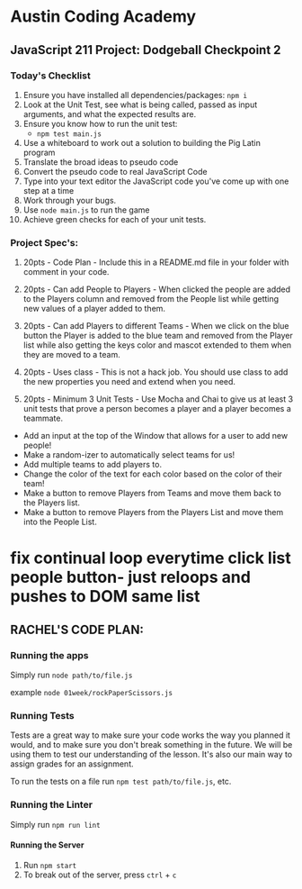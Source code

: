# Austin Coding Academy

## JavaScript 211 Project: Dodgeball Checkpoint 2

### Today's Checklist

1. Ensure you have installed all dependencies/packages: `npm i`
1. Look at the Unit Test, see what is being called, passed as input arguments, and what the expected results are.
1. Ensure you know how to run the unit test:
   - `npm test main.js`
1. Use a whiteboard to work out a solution to building the Pig Latin program
1. Translate the broad ideas to pseudo code
1. Convert the pseudo code to real JavaScript Code
1. Type into your text editor the JavaScript code you've come up with one step at a time
1. Work through your bugs.
1. Use `node main.js` to run the game
1. Achieve green checks for each of your unit tests.

### Project Spec's:

1. 20pts - Code Plan - Include this in a README.md file in your folder with comment in your code.

1. 20pts - Can add People to Players - When clicked the people are added to the Players column and removed from the People list while getting new values of a player added to them.

1. 20pts - Can add Players to different Teams - When we click on the blue button the Player is added to the blue team and removed from the Player list while also getting the keys color and mascot extended to them when they are moved to a team.

1. 20pts - Uses class - This is not a hack job. You should use class to add the new properties you need and extend when you need.

1. 20pts - Minimum 3 Unit Tests - Use Mocha and Chai to give us at least 3 unit tests that prove a person becomes a player and a player becomes a teammate.

- Add an input at the top of the Window that allows for a user to add new people!
- Make a random-izer to automatically select teams for us!
- Add multiple teams to add players to.
- Change the color of the text for each color based on the color of their team!
- Make a button to remove Players from Teams and move them back to the Players list.
- Make a button to remove Players from the Players List and move them into the People List.

# fix continual loop everytime click list people button- just reloops and pushes to DOM same list

## RACHEL'S CODE PLAN:

### Running the apps

Simply run `node path/to/file.js`

example `node 01week/rockPaperScissors.js`

### Running Tests

Tests are a great way to make sure your code works the way you planned it would,
and to make sure you don't break something in the future. We will be using them
to test our understanding of the lesson. It's also our main way to assign grades
for an assignment.

To run the tests on a file run `npm test path/to/file.js`, etc.

### Running the Linter

Simply run `npm run lint`

#### Running the Server

1. Run `npm start`
1. To break out of the server, press `ctrl` + `c`
